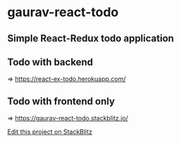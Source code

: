 # gaurav-react-todo

## Simple React-Redux todo application

## Todo with backend
=> https://react-ex-todo.herokuapp.com/

## Todo with frontend only
=> https://gaurav-react-todo.stackblitz.io/

[Edit this project on StackBlitz](https://stackblitz.com/edit/gaurav-react-todo)<br />


